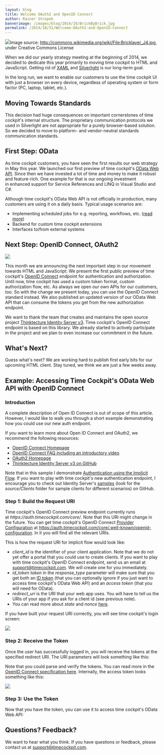 ```yaml
---
layout: blog
title: Welcome OAuth2 and OpenID Connect
author: Rainer Stropek
bannerimage: /images/blog/2014/10/BrickByBrick.jpg
permalink: /2014/10/31/Welcome-OAuth2-and-OpenID-Connect
---
```


<div class="imageCaption" xmlns="http://www.w3.org/1999/xhtml">
  <img src="{{site.baseurl}}images/blog/2014/10/BrickByBrick.jpg" />Image source: <a href="http://commons.wikimedia.org/wiki/File:Bricklayer_J4.jpg" target="_blank">http://commons.wikimedia.org/wiki/File:Bricklayer_J4.jpg</a>, under Creative Commons License</div><p xmlns="http://www.w3.org/1999/xhtml">When we did our yearly strategy meeting at the beginning of 2014, we decided to dedicate this year primarily to moving time cockpit to HTML and JavaScript. Getting rid of <a href="http://msdn.microsoft.com/en-us/library/ms752059(v=vs.110).aspx" target="_blank">XAML</a> and <a href="http://www.microsoft.com/silverlight/" target="_blank">Silverlight</a> is our long-term goal.</p><p class="showcase" xmlns="http://www.w3.org/1999/xhtml">In the long run, we want to enable our customers to use the time cockpit UI with just a browser on every device, regardless of operating system or form factor (PC, laptop, tablet, etc.).</p><h2 xmlns="http://www.w3.org/1999/xhtml">Moving Towards Standards</h2><p xmlns="http://www.w3.org/1999/xhtml">This decision had huge consequences on important cornerstones of time cockpit's internal structure. The proprietary communication protocols we used in Silverlight are not appropriate for a purely browser-based solution. So we decided to move to platform- and vendor-neutral standards communication standards.</p><h2 xmlns="http://www.w3.org/1999/xhtml">First Step: OData</h2><p xmlns="http://www.w3.org/1999/xhtml">As time cockpit customers, you have seen the first results our web strategy in May this year. We launched our first preview of time cockpit's <a href="http://www.timecockpit.com/blog/2014/04/27/Adding-Web-to-our-API" target="_blank">OData Web API</a>. Since then we have invested a lot of time and money to make it robust and feature-rich. One example for that is our ongoing investment in enhanced support for Service References and LINQ in Visual Studio and C#.</p><p xmlns="http://www.w3.org/1999/xhtml">Although time cockpit's OData Web API is not officially in production, many customers are using it on a daily basis. Typical usage scenarios are:</p><ul xmlns="http://www.w3.org/1999/xhtml">
  <li>Implementing scheduled jobs for e.g. reporting, workflows, etc. (<a href="http://www.timecockpit.com/blog/2014/05/30/Warning-Emails-in-Case-of-Budget-Overrun" target="_blank">read more</a>)</li>
  <li>Backend for custom time cockpit extensions</li>
  <li>Interfaces to/from external systems</li>
</ul><h2 xmlns="http://www.w3.org/1999/xhtml">Next Step: OpenID Connect, OAuth2</h2><p class="floatRight" xmlns="http://www.w3.org/1999/xhtml">
  <img src="{{site.baseurl}}images/blog/2014/10/openid-logo-wordmark.png" />
</p><p xmlns="http://www.w3.org/1999/xhtml">This month we are announcing the next important step in our movement towards HTML and JavaScript: We present the first public preview of time cockpit's <a href="http://oauth.net/2/" target="_blank"></a><a href="http://openid.net/connect/" target="_blank">OpenID Connect</a> endpoint for authentication and authorization. Until now, time cockpit has used a custom token format, custom authorization flow, etc. As always we open our own APIs for our customers, too. So with the change we present today, you can use the OpenID Connect standard instead. We also published an updated version of our OData Web API that can consume the tokens you get from the new authorization endpoint.</p><p class="showcase" xmlns="http://www.w3.org/1999/xhtml">We want to thank the team that creates and maintains the open source project <a href="https://github.com/thinktecture/Thinktecture.IdentityServer.v3" target="_blank">Thinktecture Identity Server v3</a>. Time cockpit's OpenID Connect endpoint is based on this library. We already started to actively participate in the project and we plan to even increase our commitment in the future.</p><h2 xmlns="http://www.w3.org/1999/xhtml">What's Next?</h2><p xmlns="http://www.w3.org/1999/xhtml">Guess what's next? We are working hard to publish first early bits for our upcoming HTML client. Stay tuned, we think we are just a few weeks away.</p><h2 xmlns="http://www.w3.org/1999/xhtml">Example: Accessing Time Cockpit's OData Web API with OpenID Connect</h2><h3 xmlns="http://www.w3.org/1999/xhtml">Introduction</h3><p xmlns="http://www.w3.org/1999/xhtml">A complete description of Open ID Connect is out of scope of this article. However, I would like to walk you through a short example demonstrating how you could use our new auth endpoint.</p><p class="showcase" xmlns="http://www.w3.org/1999/xhtml">If you want to learn more about Open ID Connect and OAuth2, we recommend the following resources:</p><ul xmlns="http://www.w3.org/1999/xhtml">
  <li>
    <a href="http://openid.net/connect/" target="_blank">OpenID Connect Homepage</a>
  </li>
  <li>
    <a href="http://openid.net/connect/faq/" target="_blank">OpenID Connect FAQ including an introductory video</a>
  </li>
  <li>
    <a href="http://oauth.net/2/" target="_blank">OAuth2 Homepage</a>
  </li>
  <li>
    <a href="https://github.com/thinktecture/Thinktecture.IdentityServer.v3" target="_blank">Thinktecture Identity Server v3 on GitHub</a>
  </li>
</ul><p xmlns="http://www.w3.org/1999/xhtml">Note that in this sample I demonstrate <a href="http://openid.net/specs/openid-connect-core-1_0.html#ImplicitFlowAuth" target="_blank">Authentication using the Implicit Flow</a>. If you want to play with time cockpit's new authentication endpoint, I encourage you to check out Identity Server's <a href="https://github.com/thinktecture/Thinktecture.IdentityServer.v3.Samples/">samples</a> (look for the <em>source/Clients</em> folder for sample clients for different scenarios) on GitHub.</p><h3 xmlns="http://www.w3.org/1999/xhtml">Step 1: Build the Request URI</h3><p xmlns="http://www.w3.org/1999/xhtml">Time cockpit's OpenID Connect preview endpoint currently runs at <em>https://auth.timecockpit.com/core/</em>. Note that this URI might change in the future. You can get time cockpit's OpenID Connect <a href="http://openid.net/specs/openid-connect-discovery-1_0.html#ProviderConfig" target="_blank">Provider Configuration</a> at <a href="https://auth.timecockpit.com/core/.well-known/openid-configuration" target="_blank">https://auth.timecockpit.com/core/.well-known/openid-configuration</a>. In it you will find all the relevant URIs.</p><p xmlns="http://www.w3.org/1999/xhtml">This is how the request URI for implicit flow would look like:</p><f:function name="Composite.Web.Html.SyntaxHighlighter" xmlns:f="http://www.composite.net/ns/function/1.0">
  <f:param name="SourceCode" value="GET https://auth.timecockpit.com/core/connect/authorize?&#xA;&#x9;client_id=&lt;your client id&gt;&amp;&#xA;&#x9;redirect_uri=&lt;URI of your app&gt;&amp;&#xA;&#x9;response_type=id_token%20token&amp;&#xA;&#x9;scope=openid&amp;&#xA;&#x9;state=&lt;yourstate&gt;&amp;&#xA;&#x9;nonce=&lt;random generated nonce&gt;" />
  <f:param name="CodeType" value="text" />
</f:function><ul xmlns="http://www.w3.org/1999/xhtml">
  <li>
    <em>client_id</em> is the identifier of your client application. Note that we do not yet offer a portal that you could use to create clients. If you want to play with time cockpit's OpenID Connect endpoint, send us an email at <a href="mailto:support@timecockpit.com" target="_blank">support@timecockpit.com</a>. We will create one for you immediately.</li>
  <li>
    <em>id_token token</em> in the <em>response_type</em> parameter will make sure that you get both an <a href="http://openid.net/specs/oauth-v2-multiple-response-types-1_0.html#id_token" target="_blank">ID token</a> (that you can optionally ignore if you just want to access time cockpit's OData Web API) and an <em>access token</em> (that you will need for OData).</li>
  <li>
    <em>redirect_uri</em> is the URI that your web app uses. You will have to tell us the URIs of your app if you ask for a client id (see previous note).</li>
  <li>You can read more about <em>state</em> and <em>nonce </em><a href="http://openid.net/specs/openid-connect-core-1_0.html#AuthRequest" target="_blank">here</a>.</li>
</ul><p xmlns="http://www.w3.org/1999/xhtml">If you have built your request URI correctly, you will see time cockpit's login screen:</p><p xmlns="http://www.w3.org/1999/xhtml">
  <img src="{{site.baseurl}}images/blog/2014/10/tclogin.png" />
</p><h3 xmlns="http://www.w3.org/1999/xhtml">Step 2: Receive the Token</h3><p xmlns="http://www.w3.org/1999/xhtml">Once the user has successfully logged in, you will receive the tokens at the specified redirect URI. The URI parameters will look something like this:</p><f:function name="Composite.Web.Html.SyntaxHighlighter" xmlns:f="http://www.composite.net/ns/function/1.0">
  <f:param name="SourceCode" value="id_token=&lt;your id token&gt;&amp;&#xA;access_token=&lt;your access token&gt;&amp;&#xA;token_type=Bearer&amp;&#xA;expires_in=3600&amp;&#xA;scope=openid&amp;&#xA;state=&lt;yourstate&gt;" />
  <f:param name="CodeType" value="text" />
</f:function><p xmlns="http://www.w3.org/1999/xhtml">Note that you could parse and verify the tokens. You can read more in the <a href="http://openid.net/specs/openid-connect-core-1_0.html#ImplicitTokenValidation" target="_blank">OpenID Connect specification here</a>. Internally, the access token looks something like this:</p><p xmlns="http://www.w3.org/1999/xhtml">
  <img src="{{site.baseurl}}images/blog/2014/10/accessToken.png" />
</p><h3 xmlns="http://www.w3.org/1999/xhtml">Step 3: Use the Token</h3><p xmlns="http://www.w3.org/1999/xhtml">Now that you have the token, you can use it to access time cockpit's OData Web API:</p><f:function name="Composite.Media.ImageGallery.Slimbox2" xmlns:f="http://www.composite.net/ns/function/1.0">
  <f:param name="MediaImage" value="MediaArchive:05867889-de92-469b-bdd9-bb1c06e4b359" />
  <f:param name="ThumbnailMaxWidth" value="800" />
  <f:param name="ThumbnailMaxHeight" value="800" />
  <f:param name="ImageMaxWidth" value="1280" />
  <f:param name="ImageMaxHeight" value="1024" />
</f:function><h2 xmlns="http://www.w3.org/1999/xhtml">Questions? Feedback?</h2><p xmlns="http://www.w3.org/1999/xhtml">We want to hear what you think. If you have questions or feedback, please contact us at <a href="mailto:support@timecockpit.com">support@timecockpit.com</a>.</p>